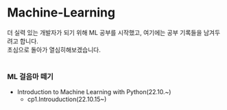 # Machine-Learning
더 실력 있는 개발자가 되기 위해 ML 공부를 시작했고, 여기에는 공부 기록들을 남겨두려고 합니다.   
초심으로 돌아가 열심히해보겠습니다.
<br>
<br>
### ML 걸음마 떼기
* Introduction to Machine Learning with Python(22.10.~)
  * cp1.Introuduction(22.10.15~)  
